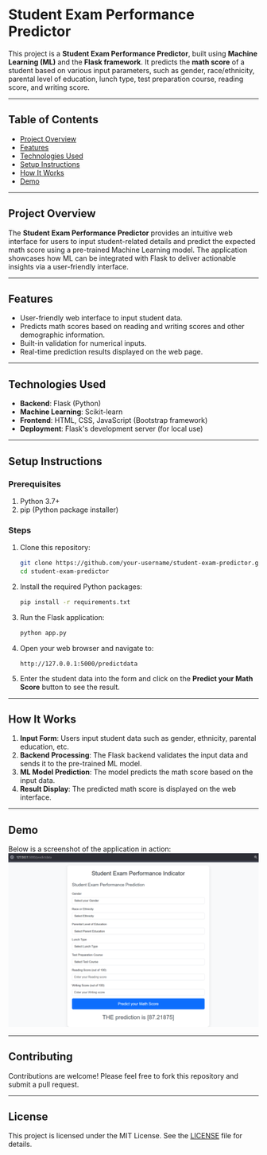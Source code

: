 # Student Exam Performance Predictor

This project is a **Student Exam Performance Predictor**, built using **Machine Learning (ML)** and the **Flask framework**. It predicts the **math score** of a student based on various input parameters, such as gender, race/ethnicity, parental level of education, lunch type, test preparation course, reading score, and writing score.

---

## Table of Contents
- [Project Overview](#project-overview)
- [Features](#features)
- [Technologies Used](#technologies-used)
- [Setup Instructions](#setup-instructions)
- [How It Works](#how-it-works)
- [Demo](#demo)

---

## Project Overview
The **Student Exam Performance Predictor** provides an intuitive web interface for users to input student-related details and predict the expected math score using a pre-trained Machine Learning model. The application showcases how ML can be integrated with Flask to deliver actionable insights via a user-friendly interface.

---

## Features
- User-friendly web interface to input student data.
- Predicts math scores based on reading and writing scores and other demographic information.
- Built-in validation for numerical inputs.
- Real-time prediction results displayed on the web page.

---

## Technologies Used
- **Backend**: Flask (Python)
- **Machine Learning**: Scikit-learn
- **Frontend**: HTML, CSS, JavaScript (Bootstrap framework)
- **Deployment**: Flask's development server (for local use)

---

## Setup Instructions

### Prerequisites
1. Python 3.7+
2. pip (Python package installer)

### Steps
1. Clone this repository:
   ```bash
   git clone https://github.com/your-username/student-exam-predictor.git
   cd student-exam-predictor
   ```

2. Install the required Python packages:
   ```bash
   pip install -r requirements.txt
   ```

3. Run the Flask application:
   ```bash
   python app.py
   ```

4. Open your web browser and navigate to:
   ```
   http://127.0.0.1:5000/predictdata
   ```

5. Enter the student data into the form and click on the **Predict your Math Score** button to see the result.

---

## How It Works
1. **Input Form**: Users input student data such as gender, ethnicity, parental education, etc.
2. **Backend Processing**: The Flask backend validates the input data and sends it to the pre-trained ML model.
3. **ML Model Prediction**: The model predicts the math score based on the input data.
4. **Result Display**: The predicted math score is displayed on the web interface.

---

## Demo
Below is a screenshot of the application in action:
![Screenshot of Student Exam Predictor](static\image\img.png)

---


## Contributing
Contributions are welcome! Please feel free to fork this repository and submit a pull request.

---

## License
This project is licensed under the MIT License. See the [LICENSE](LICENSE) file for details.
